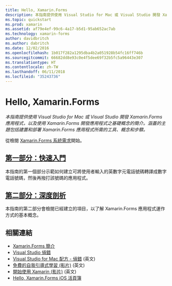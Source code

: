 ```yaml
---
title: Hello, Xamarin.Forms
description: 本指南提供使用 Visual Studio for Mac 或 Visual Studio 開發 Xamarin.Forms 應用程式，以及使用 Xamarin.Forms 開發應用程式之基礎概念的簡介。
ms.topic: quickstart
ms.prod: xamarin
ms.assetid: af79e4ef-99c6-4a17-b5d1-95ab652ac7ab
ms.technology: xamarin-forms
author: davidbritch
ms.author: dabritch
ms.date: 12/02/2016
ms.openlocfilehash: 1b017f282a1295dba4b2a051928b54fc16ff746b
ms.sourcegitcommit: 66682dd8e93c0e4f5dee69f32b5fc5a96443e307
ms.translationtype: HT
ms.contentlocale: zh-TW
ms.lasthandoff: 06/11/2018
ms.locfileid: "35243736"
---
```

# <a name="hello-xamarinforms"></a>Hello, Xamarin.Forms

_本指南提供使用 Visual Studio for Mac 或 Visual Studio 開發 Xamarin.Forms 應用程式，以及使用 Xamarin.Forms 開發應用程式之基礎概念的簡介。涵蓋的主題包括建置和部署 Xamarin.Forms 應用程式所需的工具、概念和步驟。_

從檢閱 [Xamarin.Forms 系統需求](~/cross-platform/get-started/installation/index.md)開始。

## <a name="part-1-quickstartxamarin-formsget-startedhello-xamarin-formsquickstartmd"></a>[第一部分：快速入門](~/xamarin-forms/get-started/hello-xamarin-forms/quickstart.md)

本指南的第一個部分示範如何建立可將使用者輸入的英數字元電話號碼轉譯成數字電話號碼，然後再撥打該號碼的應用程式。

## <a name="part-2-deep-divexamarin-formsget-startedhello-xamarin-formsdeepdivemd"></a>[第二部分：深度剖析](~/xamarin-forms/get-started/hello-xamarin-forms/deepdive.md)

本指南的第二部分會檢閱已經建立的項目，以了解 Xamarin.Forms 應用程式運作方式的基本概念。


## <a name="related-links"></a>相關連結

- [Xamarin.Forms 簡介](~/xamarin-forms/get-started/introduction-to-xamarin-forms.md)
- [Visual Studio 偵錯](http://msdn.microsoft.com/library/k0k771bt%28v=vs.90%29.aspx)
- [Visual Studio for Mac 配方 - 偵錯](https://developer.xamarin.com/recipes/cross-platform/ide/debugging/) \(英文\)
- [免費的自我引導式學習 (影片)](https://university.xamarin.com/self-guided) \(英文\)
- [開始使用 Xamarin (影片)](https://developer.xamarin.com/videos/) \(英文\)
- [Hello, Xamarin.Forms iOS 活頁簿](https://developer.xamarin.com/workbooks/xamarin-forms/getting-started/GettingStartedWithXamarinForms-ios.workbook)
